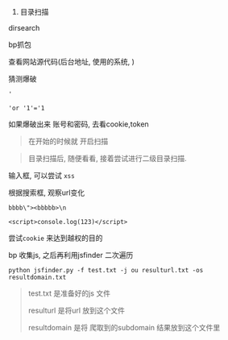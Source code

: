 1. 目录扫描

dirsearch

bp抓包

查看网站源代码(后台地址, 使用的系统,  )

猜测爆破

```
'
```



```
'or '1'='1
```



如果爆破出来 账号和密码, 去看cookie,token



> 在开始的时候就 开启扫描

> 目录扫描后, 随便看看, 接着尝试进行二级目录扫描.



输入框, 可以尝试 `xss`



根据搜索框, 观察url变化

```
bbbb\"><bbbbb>\n
```

```
<script>console.log(123)</script>
```



尝试`cookie` 来达到越权的目的

bp 收集js, 之后再利用jsfinder 二次遍历

```
python jsfinder.py -f test.txt -j ou resulturl.txt -os resultdomain.txt
```

> test.txt 是准备好的js 文件
>
> resulturl 是将url 放到这个文件
>
> resultdomain  是将 爬取到的subdomain  结果放到这个文件里